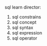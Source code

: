 sql learn director:
1. sql constrains
2. sql concept
3. sql syntax
4. sql expression
5. sql operator
